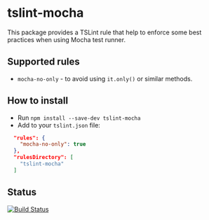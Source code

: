 # tslint-mocha

This package provides a TSLint rule that help to enforce some best practices when using Mocha test runner.

## Supported rules

* `mocha-no-only` - to avoid using `it.only()` or similar methods.

## How to install

* Run `npm install --save-dev tslint-mocha`
* Add to your `tslint.json` file:

```json
  "rules": {
    "mocha-no-only": true
  },
  "rulesDirectory": [
    "tslint-mocha"
  ]
```

## Status

[![Build Status](https://travis-ci.org/Litee/tslint-mocha.png)](https://travis-ci.org/Litee/tslint-mocha)

